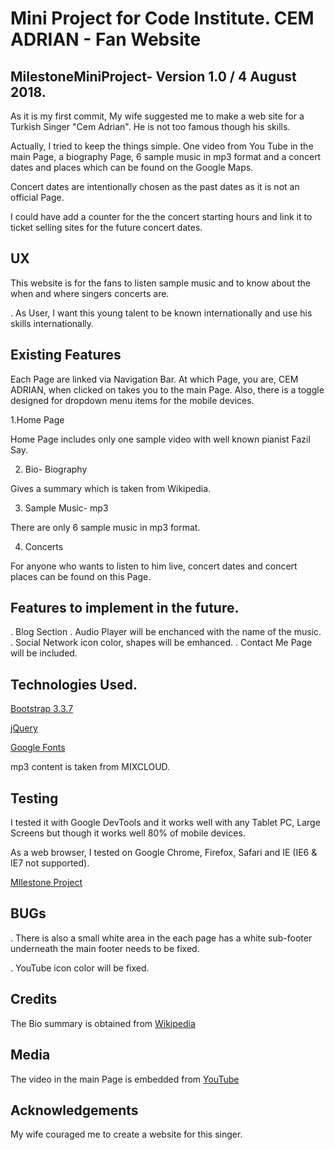 #  Mini Project for Code Institute. CEM ADRIAN - Fan Website

## MilestoneMiniProject- Version 1.0 / 4 August 2018.

As it is my first commit, My wife suggested me to make a web site for a Turkish Singer "Cem Adrian". He is not too famous though his skills. 

Actually, I tried to keep the things simple. One video from You Tube in the main Page, a biography Page, 6 sample music in mp3 format and
a concert dates and places which can be found on the Google Maps.

Concert dates are intentionally chosen as the past dates as it is not an official Page. 

I could have add a counter for the the concert starting hours and link it to ticket selling sites for the future concert dates.

## UX

This website is for the fans to listen sample music and to know about the when and where singers concerts are.

 . As User, I want this young talent to be known internationally and use his skills internationally.
 
 ## Existing Features
 
 Each Page are linked via Navigation Bar. At which Page, you are, CEM ADRIAN, when clicked on takes you to the main Page. Also, there is a toggle designed for dropdown menu items for the mobile devices.
 
 1.Home Page
 
 Home Page includes only one sample video with well known pianist Fazil Say.
 
 2. Bio- Biography
 
 Gives a summary which is taken from Wikipedia.
 
 3. Sample Music- mp3
 
 There are only 6 sample music in mp3 format.
 
 4. Concerts
 
 For anyone who wants to listen to him live, concert dates and concert places can be found on this Page.
 
 ## Features to implement in the future.
 
 . Blog Section 
 . Audio Player will be enchanced with the name of the music.
 . Social Network icon color, shapes  will be emhanced.
 . Contact Me Page will be included.
 
 ## Technologies Used.
 
 [Bootstrap 3.3.7](https://getbootstrap.com/docs/3.3/getting-started/)
 
 [jQuery](https://code.jquery.com/)
 
 [Google Fonts](https://fonts.google.com/)
 
 mp3 content is taken from MIXCLOUD.
 
 ## Testing
 
 I tested it with Google DevTools and it works well with any Tablet PC, Large Screens but though it works well 80% of mobile devices.
 
 As a web browser, I tested on Google Chrome, Firefox, Safari and IE (IE6 & IE7 not supported).
 
 
 [MIlestone Project](https://usercentricfrontendproject-orion555.c9users.io/index.html)
 
 ## BUGs
 
 . There is also a small white area in the each page has a white sub-footer underneath the main footer needs to be fixed.
 
 . YouTube icon color will be fixed.
 
 
 ## Credits
 
 The Bio summary is obtained from [Wikipedia](https://en.wikipedia.org/wiki/Cem_Adrian)
 
 ## Media

 The video in the main Page is embedded from [YouTube](https://www.youtube.com/watch?v=R7r06BeALwU)
  
 ## Acknowledgements
 
 My wife couraged me to create a website for this singer.
 
 
 
 
 
 
 
 
